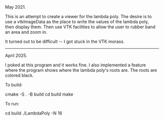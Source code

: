 May 2021.

This is an attempt to create a viewer for the lambda poly.  The
desire is to use a vtkImageData as the place to write the
values of the lambda poly, then display them.  Then use VTK
facilities to allow the user to rubber band an area and zoom in.

It turned out to be difficult -- I got stuck in the VTK morass.

--------------------------------------------------------------

April 2025.

I poked at this program and it works fine.  I also implemented
a feature where the program shows where the lambda poly's roots
are.  The roots are colored black.

To build:

cmake -S . -B build
cd build
make

To run:

cd build
./LambdaPoly -N 16
